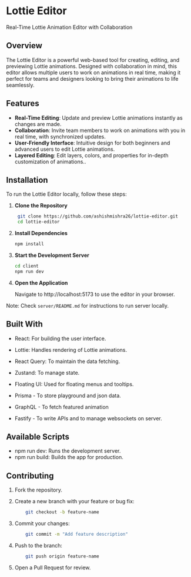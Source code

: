 # Lottie Editor

Real-Time Lottie Animation Editor with Collaboration

## Overview

The Lottie Editor is a powerful web-based tool for creating, editing, and previewing Lottie animations. Designed with collaboration in mind, this editor allows multiple users to work on animations in real time, making it perfect for teams and designers looking to bring their animations to life seamlessly.

## Features

- **Real-Time Editing**: Update and preview Lottie animations instantly as changes are made.
- **Collaboration**: Invite team members to work on animations with you in real time, with synchronized updates.
- **User-Friendly Interface**: Intuitive design for both beginners and advanced users to edit Lottie animations.
- **Layered Editing**: Edit layers, colors, and properties for in-depth customization of animations..

## Installation

To run the Lottie Editor locally, follow these steps:

1. **Clone the Repository**
   ```bash
    git clone https://github.com/ashishmishra26/lottie-editor.git
    cd lottie-editor
   ```

2. **Install Dependencies**
    ```bash
    npm install
   ```

3. **Start the Development Server**
    ```bash
    cd client
    npm run dev
   ```

4. **Open the Application**

    Navigate to http://localhost:5173 to use the editor in your browser.

Note: Check `server/README.md` for instructions to run server locally.


## Built With

* React: For building the user interface.
* Lottie: Handles rendering of Lottie animations.
* React Query: To maintain the data fetching.
* Zustand: To manage state.

* Floating UI: Used for floating menus and tooltips.
* Prisma -  To store playground and json data.
* GraphQL - To fetch featured animation
* Fastify - To write APIs and to manage websockets on server.

## Available Scripts
 * npm run dev: Runs the development server.
 * npm run build: Builds the app for production.

## Contributing

1. Fork the repository.

2. Create a new branch with your feature or bug fix:
    ```bash
        git checkout -b feature-name
    ```
3. Commit your changes:
    ```bash
        git commit -m "Add feature description"
    ```
4. Push to the branch:
    ```bash
        git push origin feature-name
    ```

5. Open a Pull Request for review.
